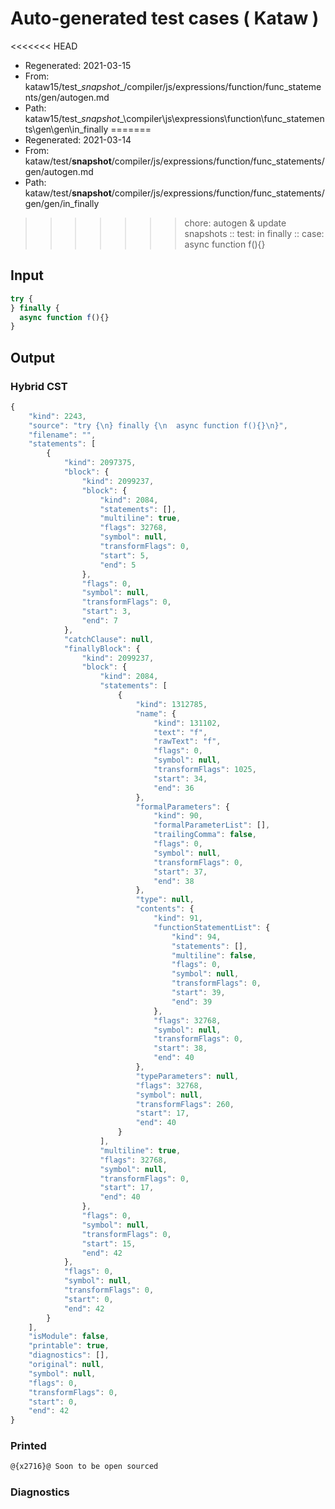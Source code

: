# Auto-generated test cases ( Kataw )
<<<<<<< HEAD
- Regenerated: 2021-03-15
- From: kataw15/test\__snapshot__/compiler/js/expressions/function/func_statements/gen/autogen.md
- Path: kataw15/test\__snapshot__\compiler\js\expressions\function\func_statements\gen\gen\in_finally
=======
- Regenerated: 2021-03-14
- From: kataw/test/__snapshot__/compiler/js/expressions/function/func_statements/gen/autogen.md
- Path: kataw/test/__snapshot__/compiler/js/expressions/function/func_statements/gen/gen/in_finally
>>>>>>> chore: autogen & update snapshots
> :: test: in finally
> :: case: async function f(){}
## Input

`````js
try {
} finally {
  async function f(){}
}
`````

## Output

### Hybrid CST

```javascript
{
    "kind": 2243,
    "source": "try {\n} finally {\n  async function f(){}\n}",
    "filename": "",
    "statements": [
        {
            "kind": 2097375,
            "block": {
                "kind": 2099237,
                "block": {
                    "kind": 2084,
                    "statements": [],
                    "multiline": true,
                    "flags": 32768,
                    "symbol": null,
                    "transformFlags": 0,
                    "start": 5,
                    "end": 5
                },
                "flags": 0,
                "symbol": null,
                "transformFlags": 0,
                "start": 3,
                "end": 7
            },
            "catchClause": null,
            "finallyBlock": {
                "kind": 2099237,
                "block": {
                    "kind": 2084,
                    "statements": [
                        {
                            "kind": 1312785,
                            "name": {
                                "kind": 131102,
                                "text": "f",
                                "rawText": "f",
                                "flags": 0,
                                "symbol": null,
                                "transformFlags": 1025,
                                "start": 34,
                                "end": 36
                            },
                            "formalParameters": {
                                "kind": 90,
                                "formalParameterList": [],
                                "trailingComma": false,
                                "flags": 0,
                                "symbol": null,
                                "transformFlags": 0,
                                "start": 37,
                                "end": 38
                            },
                            "type": null,
                            "contents": {
                                "kind": 91,
                                "functionStatementList": {
                                    "kind": 94,
                                    "statements": [],
                                    "multiline": false,
                                    "flags": 0,
                                    "symbol": null,
                                    "transformFlags": 0,
                                    "start": 39,
                                    "end": 39
                                },
                                "flags": 32768,
                                "symbol": null,
                                "transformFlags": 0,
                                "start": 38,
                                "end": 40
                            },
                            "typeParameters": null,
                            "flags": 32768,
                            "symbol": null,
                            "transformFlags": 260,
                            "start": 17,
                            "end": 40
                        }
                    ],
                    "multiline": true,
                    "flags": 32768,
                    "symbol": null,
                    "transformFlags": 0,
                    "start": 17,
                    "end": 40
                },
                "flags": 0,
                "symbol": null,
                "transformFlags": 0,
                "start": 15,
                "end": 42
            },
            "flags": 0,
            "symbol": null,
            "transformFlags": 0,
            "start": 0,
            "end": 42
        }
    ],
    "isModule": false,
    "printable": true,
    "diagnostics": [],
    "original": null,
    "symbol": null,
    "flags": 0,
    "transformFlags": 0,
    "start": 0,
    "end": 42
}
```

### Printed

```javascript
@{x2716}@ Soon to be open sourced
```

### Diagnostics

```javascript

```

